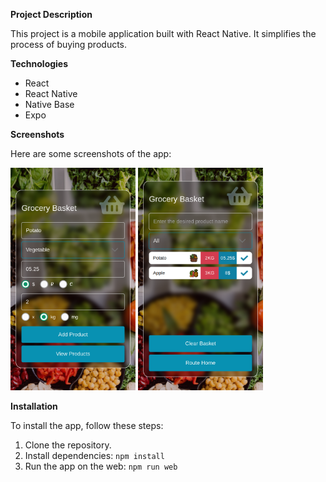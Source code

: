 **Project Description**

This project is a mobile application built with React Native. It simplifies the process of buying products.

**Technologies**

- React
- React Native
- Native Base
- Expo

**Screenshots**

Here are some screenshots of the app:

<div>
<img src="./screenshots/screenshot1.png" alt="Screenshot 1" width="200">
<img src="./screenshots/screenshot2.png" alt="Screenshot 2" width="200">
</div>

**Installation**

To install the app, follow these steps:

1. Clone the repository.
2. Install dependencies: `npm install`
3. Run the app on the web: `npm run web`
